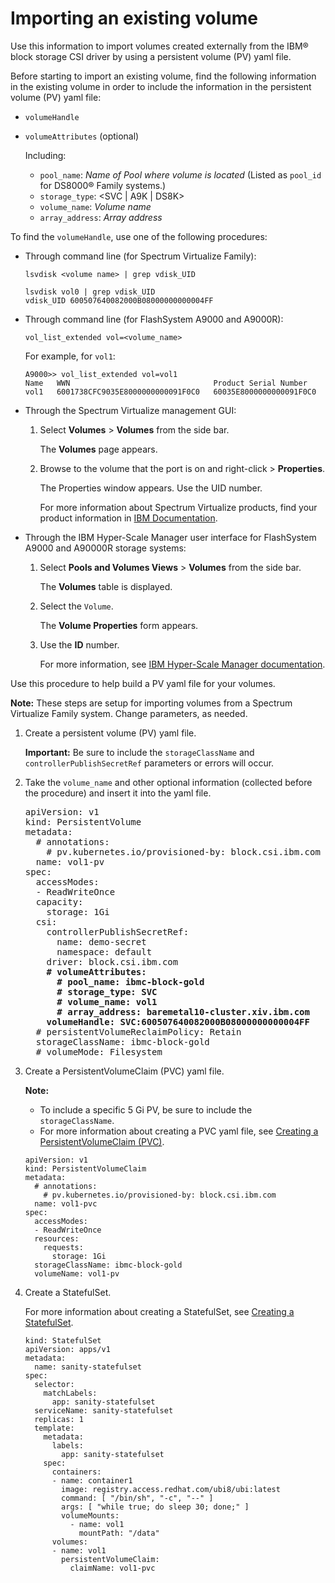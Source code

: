 # Importing an existing volume

Use this information to import volumes created externally from the IBM® block storage CSI driver by using a persistent volume (PV) yaml file.

Before starting to import an existing volume, find the following information in the existing volume in order to include the information in the persistent volume (PV) yaml file:

-   `volumeHandle`
-   `volumeAttributes` (optional)

    Including:

    -   `pool_name`: _Name of Pool where volume is located_ (Listed as `pool_id` for DS8000® Family systems.)
    -   `storage_type`: <SVC | A9K | DS8K>
    -   `volume_name`: _Volume name_
    -   `array_address`: _Array address_

To find the `volumeHandle`, use one of the following procedures:

- Through command line (for Spectrum Virtualize Family):

  `lsvdisk <volume name> | grep vdisk_UID`
    
  ```
  lsvdisk vol0 | grep vdisk_UID
  vdisk_UID 600507640082000B08000000000004FF
  ```

- Through command line (for FlashSystem A9000 and A9000R):

  `vol_list_extended vol=<volume_name>`

  For example, for `vol1`:

  ```
  A9000>> vol_list_extended vol=vol1
  Name   WWN                                Product Serial Number     
  vol1   6001738CFC9035E8000000000091F0C0   60035E8000000000091F0C0 
  ```

- Through the Spectrum Virtualize management GUI:

  1.  Select **Volumes** > **Volumes** from the side bar.

      The **Volumes** page appears.

  2.  Browse to the volume that the port is on and right-click > **Properties**.

      The Properties window appears. Use the UID number.

      For more information about Spectrum Virtualize products, find your product information in [IBM Documentation](https://www.ibm.com/docs/).

- Through the IBM Hyper-Scale Manager user interface for FlashSystem A9000 and A90000R storage systems:

  1.  Select **Pools and Volumes Views** > **Volumes** from the side bar.

      The **Volumes** table is displayed.

  2.  Select the `Volume`.

      The **Volume Properties** form appears.

  3.  Use the **ID** number.
    
      For more information, see [IBM Hyper-Scale Manager documentation](https://www.ibm.com/docs/en/hyper-scale-manager/).


Use this procedure to help build a PV yaml file for your volumes.

**Note:** These steps are setup for importing volumes from a Spectrum Virtualize Family system. Change parameters, as needed.

1.  Create a persistent volume (PV) yaml file.

    **Important:** Be sure to include the `storageClassName` and `controllerPublishSecretRef` parameters or errors will occur.

2.  Take the `volume_name` and other optional information (collected before the procedure) and insert it into the yaml file.

    <pre>
    apiVersion: v1
    kind: PersistentVolume
    metadata:
      # annotations:
        # pv.kubernetes.io/provisioned-by: block.csi.ibm.com
      name: vol1-pv
    spec:
      accessModes:
      - ReadWriteOnce
      capacity:
        storage: 1Gi
      csi:
        controllerPublishSecretRef:
          name: demo-secret
          namespace: default
        driver: block.csi.ibm.com
        <b># volumeAttributes:
          # pool_name: ibmc-block-gold
          # storage_type: SVC
          # volume_name: vol1
          # array_address: baremetal10-cluster.xiv.ibm.com
        volumeHandle: SVC:600507640082000B08000000000004FF</b>
      # persistentVolumeReclaimPolicy: Retain
      storageClassName: ibmc-block-gold
      # volumeMode: Filesystem
    </pre>

3.  Create a PersistentVolumeClaim (PVC) yaml file.

    **Note:**

    -   To include a specific 5 Gi PV, be sure to include the `storageClassName`.
    -   For more information about creating a PVC yaml file, see [Creating a PersistentVolumeClaim (PVC)](csi_ug_config_create_pvc.md).
    
    ```screen
    apiVersion: v1
    kind: PersistentVolumeClaim
    metadata:
      # annotations:
        # pv.kubernetes.io/provisioned-by: block.csi.ibm.com
      name: vol1-pvc
    spec:
      accessModes:
      - ReadWriteOnce
      resources:
        requests:
          storage: 1Gi
      storageClassName: ibmc-block-gold
      volumeName: vol1-pv
    ```

4.  Create a StatefulSet.

    For more information about creating a StatefulSet, see [Creating a StatefulSet](csi_ug_config_create_statefulset.md).

    ```screen
    kind: StatefulSet
    apiVersion: apps/v1
    metadata:
      name: sanity-statefulset
    spec:
      selector:
        matchLabels:
          app: sanity-statefulset
      serviceName: sanity-statefulset
      replicas: 1
      template:
        metadata:
          labels:
            app: sanity-statefulset
        spec:
          containers:
          - name: container1
            image: registry.access.redhat.com/ubi8/ubi:latest
            command: [ "/bin/sh", "-c", "--" ]
            args: [ "while true; do sleep 30; done;" ]
            volumeMounts:
              - name: vol1
                mountPath: "/data"
          volumes:
          - name: vol1
            persistentVolumeClaim:
              claimName: vol1-pvc
    
    ```


